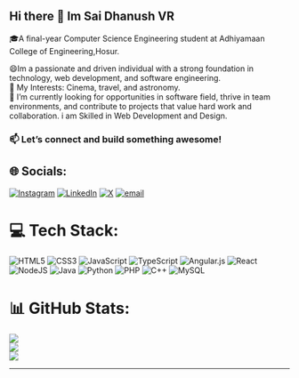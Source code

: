 ## Hi there 👋 Im Sai Dhanush VR

🎓A final-year Computer Science Engineering student at Adhiyamaan College of Engineering,Hosur.


😄Im a passionate and driven individual with a strong foundation in technology, web development, and software engineering.<br/>
🌟  My Interests: Cinema, travel, and astronomy.<br/>
🌱 I’m currently looking for opportunities in  software field, thrive in team environments, and contribute to projects that value hard work and collaboration. i am Skilled in Web Development and Design.<br/>
### 📫 Let’s connect and build something awesome!

## 🌐 Socials:
[![Instagram](https://img.shields.io/badge/Instagram-%23E4405F.svg?logo=Instagram&logoColor=white)](https://www.instagram.com/_.dhanushx/) [![LinkedIn](https://img.shields.io/badge/LinkedIn-%230077B5.svg?logo=linkedin&logoColor=white)](https://www.linkedin.com/in/sai-dhanush-vr/)
[![X](https://img.shields.io/badge/X-black.svg?logo=X&logoColor=white)](https://x.com/dhanush_x27) 
[![email](https://img.shields.io/badge/Email-D14836?logo=gmail&logoColor=white)](mailto:saidhanushvr@gmail.com)

# 💻 Tech Stack:
![HTML5](https://img.shields.io/badge/html5-%23E34F26.svg?style=for-the-badge&logo=html5&logoColor=white) ![CSS3](https://img.shields.io/badge/css3-%231572B6.svg?style=for-the-badge&logo=css3&logoColor=white) ![JavaScript](https://img.shields.io/badge/javascript-%23323330.svg?style=for-the-badge&logo=javascript&logoColor=%23F7DF1E) ![TypeScript](https://img.shields.io/badge/typescript-%23007ACC.svg?style=for-the-badge&logo=typescript&logoColor=white) ![Angular.js](https://img.shields.io/badge/angular.js-%23E23237.svg?style=for-the-badge&logo=angularjs&logoColor=white) ![React](https://img.shields.io/badge/react-%2320232a.svg?style=for-the-badge&logo=react&logoColor=%2361DAFB) ![NodeJS](https://img.shields.io/badge/node.js-6DA55F?style=for-the-badge&logo=node.js&logoColor=white)
![Java](https://img.shields.io/badge/java-%23ED8B00.svg?style=for-the-badge&logo=openjdk&logoColor=white) ![Python](https://img.shields.io/badge/python-3670A0?style=for-the-badge&logo=python&logoColor=ffdd54) ![PHP](https://img.shields.io/badge/php-%23777BB4.svg?style=for-the-badge&logo=php&logoColor=white) ![C++](https://img.shields.io/badge/c++-%2300599C.svg?style=for-the-badge&logo=c%2B%2B&logoColor=white) ![MySQL](https://img.shields.io/badge/mysql-4479A1.svg?style=for-the-badge&logo=mysql&logoColor=white) 
# 📊 GitHub Stats:
![](https://github-readme-stats.vercel.app/api?username=saidhanush27&theme=dark&hide_border=false&include_all_commits=false&count_private=false)<br/>
![](https://github-readme-streak-stats.herokuapp.com/?user=saidhanush27&theme=dark&hide_border=false)<br/>
![](https://github-readme-stats.vercel.app/api/top-langs/?username=saidhanush27&theme=dark&hide_border=false&include_all_commits=false&count_private=false&layout=compact)

---                                              



